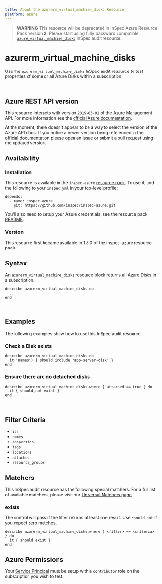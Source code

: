 ```yaml
---
title: About the azurerm_virtual_machine_disks Resource
platform: azure
---
```


> <b>WARNING</b>  This resource will be deprecated in InSpec Azure Resource Pack version **2**. Please start using fully backward compatible [`azure_virtual_machine_disks`](azure_virtual_machine_disks.md) InSpec audit resource.

# azurerm_virtual_machine_disks

Use the `azurerm_virtual_machine_disks` InSpec audit resource to test properties of
some or all Azure Disks within a subscription.

<br />

## Azure REST API version

This resource interacts with version `2019-03-01` of the Azure
Management API. For more information see the [official Azure documentation](https://docs.microsoft.com/en-us/rest/api/compute/disks/list).

At the moment, there doesn't appear to be a way to select the version of the
Azure API docs. If you notice a newer version being referenced in the official
documentation please open an issue or submit a pull request using the updated
version.

## Availability

### Installation

This resource is available in the `inspec-azure` [resource
pack](https://www.inspec.io/docs/reference/glossary/#resource-pack). To use it, add the
following to your `inspec.yml` in your top-level profile:

    depends:
      - name: inspec-azure
        git: https://github.com/inspec/inspec-azure.git

You'll also need to setup your Azure credentials; see the resource pack
[README](https://github.com/inspec/inspec-azure#inspec-for-azure).

### Version

This resource first became available in 1.8.0 of the inspec-azure resource pack.

## Syntax

An `azurerm_virtual_machine_disks` resource block returns all Azure Disks in a subscription.

    describe azurerm_virtual_machine_disks do
      ...
    end

<br />

## Examples

The following examples show how to use this InSpec audit resource.

### Check a Disk exists

    describe azurerm_virtual_machine_disks do
      it('names') { should include 'app-server-disk' }
    end

### Ensure there are no detached disks

    describe azurerm_virtual_machine_disks.where { attached == true } do
      it { should_not exist }
    end

<br />

## Filter Criteria

* `ids`
* `names`
* `properties`
* `tags`
* `locations`
* `attached`
* `resource_groups`

## Matchers

This InSpec audit resource has the following special matchers. For a full list of available matchers,
please visit our [Universal Matchers page](https://www.inspec.io/docs/reference/matchers/).

### exists

The control will pass if the filter returns at least one result. Use
`should_not` if you expect zero matches.

    describe azurerm_virtual_machine_disks.where { <filter> == <criteria> } do
      it { should exist }
    end

## Azure Permissions

Your [Service
Principal](https://docs.microsoft.com/en-us/azure/azure-resource-manager/resource-group-create-service-principal-portal)
must be setup with a `contributor` role on the subscription you wish to test.